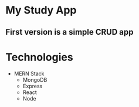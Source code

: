 # My Study App
## First version is a simple CRUD app

# Technologies
- MERN Stack
   - MongoDB
   - Express
   - React
   - Node
   